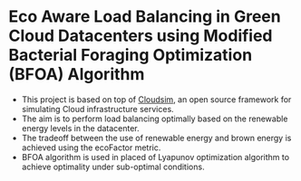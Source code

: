 # Eco Aware Load Balancing in Green Cloud Datacenters using Modified Bacterial Foraging Optimization (BFOA) Algorithm

* This project is based on top of [Cloudsim](https://github.com/Cloudslab/cloudsim), an open source framework for simulating Cloud infrastructure services.
* The aim is to perform load balancing optimally based on the renewable energy levels in the datacenter.
* The tradeoff between the use of renewable energy and brown energy is achieved using the ecoFactor metric.
* BFOA algorithm is used in placed of Lyapunov optimization algorithm to achieve optimality under sub-optimal conditions.
